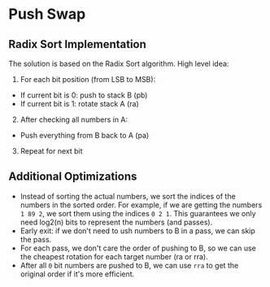 # Push Swap

## Radix Sort Implementation

The solution is based on the Radix Sort algorithm. High level idea:

1. For each bit position (from LSB to MSB):

-   If current bit is 0: push to stack B (pb)
-   If current bit is 1: rotate stack A (ra)

2. After checking all numbers in A:

-   Push everything from B back to A (pa)

3. Repeat for next bit

## Additional Optimizations

-   Instead of sorting the actual numbers, we sort the indices of the numbers in the sorted order. For example, if we are getting the numbers `1 89 2`, we sort them using the indices `0 2 1`. This guarantees we only need log2(n) bits to represent the numbers (and passes).
-   Early exit: if we don't need to ush numbers to B in a pass, we can skip the pass.
-   For each pass, we don't care the order of pushing to B, so we can use the cheapest rotation for each target number (ra or rra).
-   After all `0` bit numbers are pushed to B, we can use `rra` to get the original order if it's more efficient.
